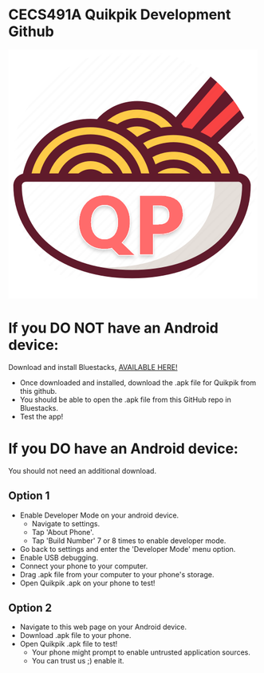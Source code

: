 # CECS491A Quikpik Development Github

![Quikpik](/Documents/qp.png?style=centered)


# If you DO NOT have an Android device:
Download and install Bluestacks, [AVAILABLE HERE!](https://www.bluestacks.com/)

* Once downloaded and installed, download the .apk file for Quikpik from this github.
* You should be able to open the .apk file from this GitHub repo in Bluestacks.
* Test the app!

# If you DO have an Android device:
You should not need an additional download.

## Option 1
* Enable Developer Mode on your android device.
  * Navigate to settings.
  * Tap 'About Phone'.
  * Tap 'Build Number' 7 or 8 times to enable developer mode.
* Go back to settings and enter the 'Developer Mode' menu option.
* Enable USB debugging.
* Connect your phone to your computer.
* Drag .apk file from your computer to your phone's storage.
* Open Quikpik .apk on your phone to test!
 
## Option 2
* Navigate to this web page on your Android device.
* Download .apk file to your phone.
* Open Quikpik .apk file to test!
  * Your phone might prompt to enable untrusted application sources.
  * You can trust us ;) enable it.

